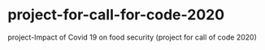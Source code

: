 # project-for-call-for-code-2020
project-Impact of Covid 19 on food security   (project for call of code 2020)
